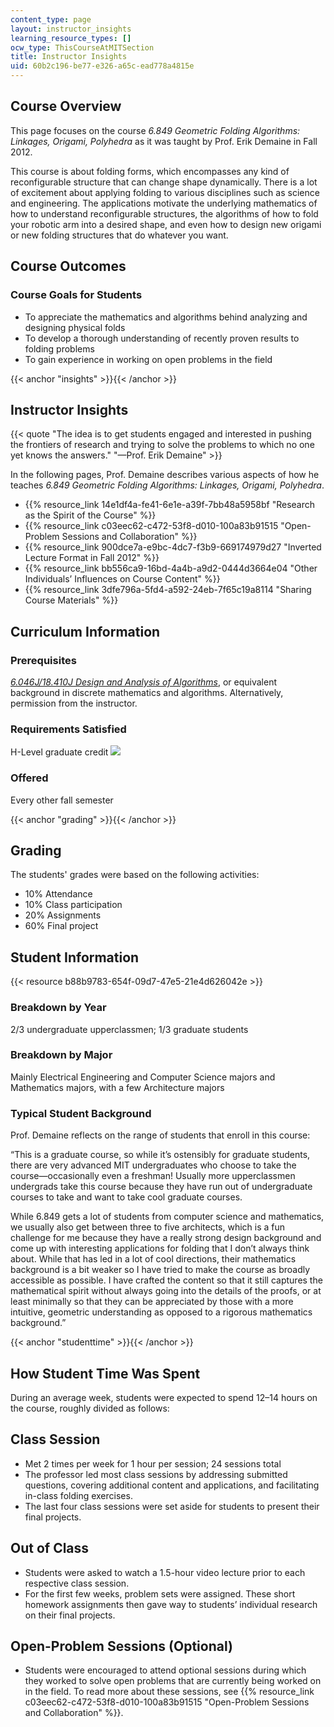 ```yaml
---
content_type: page
layout: instructor_insights
learning_resource_types: []
ocw_type: ThisCourseAtMITSection
title: Instructor Insights
uid: 60b2c196-be77-e326-a65c-ead778a4815e
---
```


Course Overview
---------------

This page focuses on the course _6.849 Geometric Folding Algorithms: Linkages, Origami, Polyhedra_ as it was taught by Prof. Erik Demaine in Fall 2012.

This course is about folding forms, which encompasses any kind of reconfigurable structure that can change shape dynamically. There is a lot of excitement about applying folding to various disciplines such as science and engineering. The applications motivate the underlying mathematics of how to understand reconfigurable structures, the algorithms of how to fold your robotic arm into a desired shape, and even how to design new origami or new folding structures that do whatever you want.

Course Outcomes
---------------

### Course Goals for Students

*   To appreciate the mathematics and algorithms behind analyzing and designing physical folds
*   To develop a thorough understanding of recently proven results to folding problems
*   To gain experience in working on open problems in the field

{{< anchor "insights" >}}{{< /anchor >}}

Instructor Insights
-------------------

{{< quote "The idea is to get students engaged and interested in pushing the frontiers of research and trying to solve the problems to which no one yet knows the answers." "—Prof. Erik Demaine" >}}

In the following pages, Prof. Demaine describes various aspects of how he teaches _6.849 Geometric Folding Algorithms: Linkages, Origami, Polyhedra_.

*   {{% resource_link 14e1df4a-fe41-6e1e-a39f-7bb48a5958bf "Research as the Spirit of the Course" %}}
*   {{% resource_link c03eec62-c472-53f8-d010-100a83b91515 "Open-Problem Sessions and Collaboration" %}}
*   {{% resource_link 900dce7a-e9bc-4dc7-f3b9-669174979d27 "Inverted Lecture Format in Fall 2012" %}}
*   {{% resource_link bb556ca9-16bd-4a4b-a9d2-0444d3664e04 "Other Individuals’ Influences on Course Content" %}}
*   {{% resource_link 3dfe796a-5fd4-a592-24eb-7f65c19a8114 "Sharing Course Materials" %}}

Curriculum Information
----------------------

### Prerequisites

[_6.046J/18.410J Design and Analysis of Algorithms_](/courses/6-046j-design-and-analysis-of-algorithms-spring-2012), or equivalent background in discrete mathematics and algorithms. Alternatively, permission from the instructor.

### Requirements Satisfied

H-Level graduate credit ![](/images/educator/icon-question-hlevel.png)

### Offered

Every other fall semester

{{< anchor "grading" >}}{{< /anchor >}}

Grading
-------

The students' grades were based on the following activities:

- 10% Attendance
- 10% Class participation
- 20% Assignments
- 60% Final project

Student Information
-------------------

{{< resource b88b9783-654f-09d7-47e5-21e4d626042e >}}

### Breakdown by Year

2/3 undergraduate upperclassmen; 1/3 graduate students

### Breakdown by Major

Mainly Electrical Engineering and Computer Science majors and Mathematics majors, with a few Architecture majors

### Typical Student Background

Prof. Demaine reflects on the range of students that enroll in this course:

“This is a graduate course, so while it’s ostensibly for graduate students, there are very advanced MIT undergraduates who choose to take the course—occasionally even a freshman! Usually more upperclassmen undergrads take this course because they have run out of undergraduate courses to take and want to take cool graduate courses.

While 6.849 gets a lot of students from computer science and mathematics, we usually also get between three to five architects, which is a fun challenge for me because they have a really strong design background and come up with interesting applications for folding that I don’t always think about. While that has led in a lot of cool directions, their mathematics background is a bit weaker so I have tried to make the course as broadly accessible as possible. I have crafted the content so that it still captures the mathematical spirit without always going into the details of the proofs, or at least minimally so that they can be appreciated by those with a more intuitive, geometric understanding as opposed to a rigorous mathematics background.”

{{< anchor "studenttime" >}}{{< /anchor >}}

How Student Time Was Spent
--------------------------

During an average week, students were expected to spend 12–14 hours on the course, roughly divided as follows:

Class Session
-------------

*   Met 2 times per week for 1 hour per session; 24 sessions total
*   The professor led most class sessions by addressing submitted questions, covering additional content and applications, and facilitating in-class folding exercises.
*   The last four class sessions were set aside for students to present their final projects.

Out of Class
------------

*   Students were asked to watch a 1.5-hour video lecture prior to each respective class session.
*   For the first few weeks, problem sets were assigned. These short homework assignments then gave way to students’ individual research on their final projects.

Open-Problem Sessions (Optional)
--------------------------------

*   Students were encouraged to attend optional sessions during which they worked to solve open problems that are currently being worked on in the field. To read more about these sessions, see {{% resource_link c03eec62-c472-53f8-d010-100a83b91515 "Open-Problem Sessions and Collaboration" %}}.